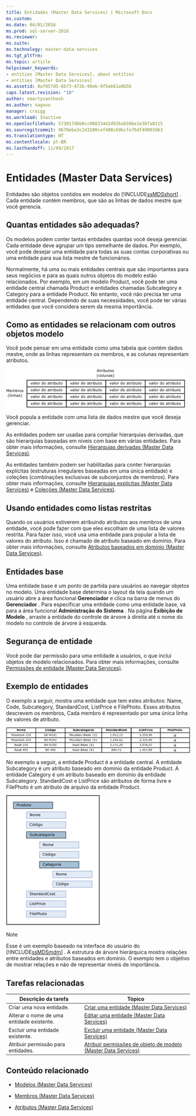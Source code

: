```yaml
---
title: Entidades (Master Data Services) | Microsoft Docs
ms.custom: 
ms.date: 04/01/2016
ms.prod: sql-server-2016
ms.reviewer: 
ms.suite: 
ms.technology: master-data-services
ms.tgt_pltfrm: 
ms.topic: article
helpviewer_keywords:
- entities [Master Data Services], about entities
- entities [Master Data Services]
ms.assetid: 0af057d5-6b73-472b-99eb-9f5eb61a9b5b
caps.latest.revision: "10"
author: smartysanthosh
ms.author: nagavo
manager: craigg
ms.workload: Inactive
ms.openlocfilehash: 573017dbb0cc08833442d92bab50be1e3bfa8115
ms.sourcegitcommit: 9678eba3c2d3100cef408c69bcfe76df49803d63
ms.translationtype: HT
ms.contentlocale: pt-BR
ms.lasthandoff: 11/09/2017
---
```

# <a name="entities-master-data-services"></a>Entidades (Master Data Services)
  Entidades são objetos contidos em modelos do [!INCLUDE[ssMDSshort](../includes/ssmdsshort-md.md)] . Cada entidade contém membros, que são as linhas de dados mestre que você gerencia.  
  
## <a name="how-many-entities-are-appropriate"></a>Quantas entidades são adequadas?  
 Os modelos podem conter tantas entidades quantas você deseja gerenciar. Cada entidade deve agrupar um tipo semelhante de dados. Por exemplo, você pode desejar uma entidade para todas as suas contas corporativas ou uma entidade para sua lista mestre de funcionários.  
  
 Normalmente, há uma ou mais entidades centrais que são importantes para seus negócios e para as quais outros objetos do modelo estão relacionados. Por exemplo, em um modelo Product, você pode ter uma entidade central chamada Product e entidades chamadas Subcategory e Category para a entidade Product. No entanto, você não precisa ter uma entidade central. Dependendo de suas necessidades, você pode ter várias entidades que você considera serem da mesma importância.  
  
## <a name="how-entities-relate-to-other-model-objects"></a>Como as entidades se relacionam com outros objetos modelo  
 Você pode pensar em uma entidade como uma tabela que contém dados mestre, onde as linhas representam os membros, e as colunas representam atributos.  
  
 ![Entidade do Master Data Services representada como tabela](../master-data-services/media/mds-conc-entity-table.gif "Entidade do Master Data Services representada como tabela")  
  
 Você popula a entidade com uma lista de dados mestre que você deseja gerenciar.  
  
 As entidades podem ser usadas para compilar hierarquias derivadas, que são hierarquias baseadas em níveis com base em várias entidades. Para obter mais informações, consulte [Hierarquias derivadas &#40;Master Data Services&#41;](../master-data-services/derived-hierarchies-master-data-services.md).  
  
 As entidades também podem ser habilitadas para conter hierarquias explícitas (estruturas irregulares baseadas em uma única entidade) e coleções (combinações exclusivas de subconjuntos de membros). Para obter mais informações, consulte [Hierarquias explícitas &#40;Master Data Services&#41;](../master-data-services/explicit-hierarchies-master-data-services.md) e [Coleções &#40;Master Data Services&#41;](../master-data-services/collections-master-data-services.md).  
  
## <a name="using-entities-as-constrained-lists"></a>Usando entidades como listas restritas  
 Quando os usuários estiverem atribuindo atributos aos membros de uma entidade, você pode fazer com que eles escolham de uma lista de valores restrita. Para fazer isso, você usa uma entidade para popular a lista de valores do atributo. Isso é chamado de atributo baseado em domínio. Para obter mais informações, consulte [Atributos baseados em domínio &#40;Master Data Services&#41;](../master-data-services/domain-based-attributes-master-data-services.md).  
  
## <a name="base-entities"></a>Entidades base  
 Uma entidade base é um ponto de partida para usuários ao navegar objetos no modelo. Uma entidade base determina o layout da tela quando um usuário abre a área funcional **Gerenciador** e clica na barra de menus do **Gerenciador** . Para especificar uma entidade como uma entidade base, vá para a área funcional **Administração do Sistema** . Na página **Exibição de Modelo** , arraste a entidade do controle de árvore à direita até o nome do modelo no controle de árvore à esquerda.  
  
## <a name="entity-security"></a>Segurança de entidade  
 Você pode dar permissão para uma entidade a usuários, o que inclui objetos de modelo relacionados. Para obter mais informações, consulte [Permissões de entidade &#40;Master Data Services&#41;](../master-data-services/entity-permissions-master-data-services.md).  
  
## <a name="entity-examples"></a>Exemplo de entidades  
 O exemplo a seguir, mostra uma entidade que tem estes atributos: Name, Code, Subcategory, StandardCost, ListPrice e FilePhoto. Esses atributos descrevem os membros, Cada membro é representado por uma única linha de valores de atributo.  
  
 ![Tabela de entidade de produto de bicicleta](../master-data-services/media/mds-conc-entity-table-w-data.gif "Tabela de entidade de produto de bicicleta")  
  
 No exemplo a seguir, a entidade Product é a entidade central. A entidade Subcategory é um atributo baseado em domínio da entidade Product. A entidade Category é um atributo baseado em domínio da entidade Subcategory. StandardCost e ListPrice são atributos de forma livre e FilePhoto é um atributo de arquivo da entidade Product.  
  
 ![Estrutura de árvore de entidade de produto](../master-data-services/media/mds-conc-entity-ui.gif "Estrutura de árvore de entidade de produto")  
  
> [!NOTE]  
>  Esse é um exemplo baseado na interface do usuário do [!INCLUDE[ssMDSmdm](../includes/ssmdsmdm-md.md)] . A estrutura de árvore hierárquica mostra relações entre entidades e atributos baseados em domínio. O exemplo tem o objetivo de mostrar relações e não de representar níveis de importância.  
  
## <a name="related-tasks"></a>Tarefas relacionadas  
  
|Descrição da tarefa|Tópico|  
|----------------------|-----------|  
|Criar uma nova entidade.|[Criar uma entidade &#40;Master Data Services&#41;](../master-data-services/create-an-entity-master-data-services.md)|  
|Alterar o nome de uma entidade existente.|[Editar uma entidade &#40;Master Data Services&#41;](../master-data-services/edit-an-entity-master-data-services.md)|  
|Excluir uma entidade existente.|[Excluir uma entidade &#40;Master Data Services&#41;](../master-data-services/delete-an-entity-master-data-services.md)|  
|Atribuir permissão para entidades.|[Atribuir permissões de objeto de modelo &#40;Master Data Services&#41;](../master-data-services/assign-model-object-permissions-master-data-services.md)|  
  
## <a name="related-content"></a>Conteúdo relacionado  
  
-   [Modelos &#40;Master Data Services&#41;](../master-data-services/models-master-data-services.md)  
  
-   [Membros &#40;Master Data Services&#41;](../master-data-services/members-master-data-services.md)  
  
-   [Atributos &#40;Master Data Services&#41;](../master-data-services/attributes-master-data-services.md)  
  
  
